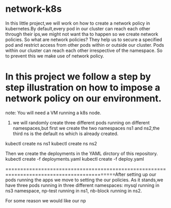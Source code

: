 # network-k8s
In this little project,we will work on how to create a network policy in kubernetes.By default,every pod
in our cluster can reach each other through their ips,we might not want tha to happen so we create network
policies. So what are network policies? They help us to secure a specified pod and restrict access from
other pods within or outside our cluster. Pods  within our cluster can reach each other irrespective of
the namespace. So to prevent this we make use of network policy.

In this project we follow a step by step illustration on how to impose a network policy on our environment.
=================================================================================================
note: You will need a VM running a k8s node.

1. we will randomly create three different pods running on different namespaces,but first we create the
two namespaces ns1 and ns2,the third ns is the default ns which is already created.

kubectl create ns ns1
kubectl create ns ns2

Then we create the deployments in the YAML dirctory of this repository.
kubectl create  -f deployments.yaml
kubectl create -f deploy.yaml

===========================================================================================After setting up our pods running the apps we move to setting the our policies.
As it stands,we have three pods running in three different namespaces:
mysql running in ns3 namespace,
np-test running in ns1,
nb-block running in ns2.

For some reason we would like our np
